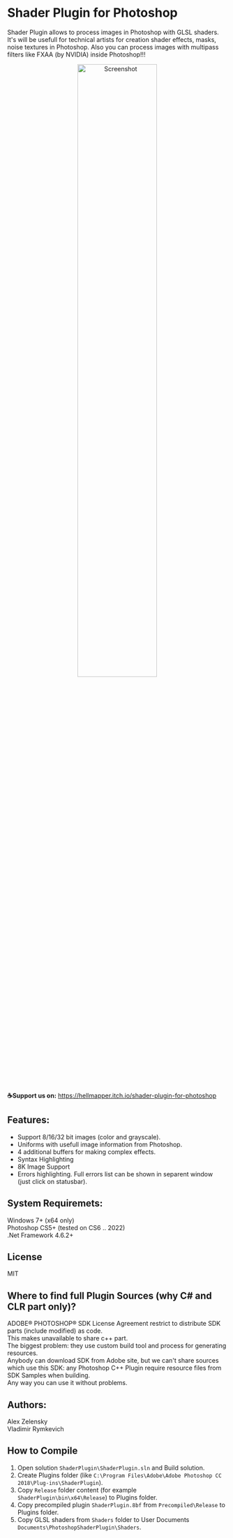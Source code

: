 # Shader Plugin for Photoshop
Shader Plugin allows to process images in Photoshop with GLSL shaders. It's will be usefull for technical artists for creation shader effects, masks, noise textures in Photoshop. Also you can process images with multipass filters like FXAA (by NVIDIA) inside Photoshop!!!

<p align="center">
<img src="https://github.com/user-attachments/assets/5213f779-1536-435f-848b-ddd50eeb012e" alt="Screenshot" width="60%">
</p>

**☕Support us on:** https://hellmapper.itch.io/shader-plugin-for-photoshop

## Features:
* Support 8/16/32 bit images (color and grayscale).
* Uniforms with usefull image information from Photoshop.
* 4 additional buffers for making complex effects.
* Syntax Highlighting
* 8K Image Support
* Errors highlighting. Full errors list can be shown in separent window (just click on statusbar).

## System Requiremets:
Windows 7+ (x64 only)\
Photoshop CS5+ (tested on CS6 .. 2022)\
.Net Framework 4.6.2+

## License
MIT

## Where to find full Plugin Sources (why C# and CLR part only)?
ADOBE® PHOTOSHOP® SDK License Agreement restrict to distribute SDK parts (include modified) as code.\
This makes unavailable to share c++ part.\
The biggest problem: they use custom build tool and process for generating resources.\
Anybody can download SDK from Adobe site, but we can't share sources which use this SDK: any Photoshop C++ Plugin require resource files from SDK Samples when building.\
Any way you can use it without problems.

## Authors:
Alex Zelensky\
Vladimir Rymkevich

## How to Compile
1. Open solution `ShaderPlugin\ShaderPlugin.sln` and Build solution.
2. Create Plugins folder (like `C:\Program Files\Adobe\Adobe Photoshop CC 2018\Plug-ins\ShaderPlugin`).
3. Copy `Release` folder content (for example `ShaderPlugin\bin\x64\Release`) to Plugins folder.
4. Copy precompiled plugin `ShaderPlugin.8bf` from `Precompiled\Release` to Plugins folder.
5. Copy GLSL shaders from `Shaders` folder to User Documents `Documents\PhotoshopShaderPlugin\Shaders`.
